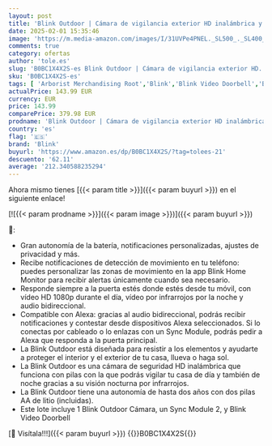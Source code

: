 ```yaml
---
layout: post
title: 'Blink Outdoor | Cámara de vigilancia exterior HD inalámbrica y resistente a la intemperie  4 cámaras + Blink Videotimbre  Video Doorbell  | Audio bidireccional  vídeo HD  compatible con Alexa'
date: 2025-02-01 15:35:46
image: 'https://m.media-amazon.com/images/I/31UVPe4PNEL._SL500_._SL400_.jpg'
comments: true
category: ofertas
author: 'tole.es'
slug: 'B0BC1X4X2S-es Blink Outdoor | Cámara de vigilancia exterior HD...'
sku: 'B0BC1X4X2S-es'
tags: [ 'Arborist Merchandising Root','Blink','Blink Video Doorbell','Bricolaje y herramientas','Cámaras bala de vigilancia','Cámaras de seguridad','Cámaras de vigilancia','Dispositivos Amazon','Dispositivos Amazon y Accesorios','Dispositivos Amazon y accesorios','Electrónica','Fotografía y videocámaras','Instalación eléctrica','Interfonos','Paquetes de dispositivos','Prevención y seguridad','Seguridad e iluminación para hogar inteligente','Self Service','Sensores de movimiento','Sistemas de seguridad para el hogar','Special Features Stores','Timbres con vídeo','Timbres y campanas','alexa','blink','e97153f7-7531-4959-bcaa-edabbf48d7f8_0','e97153f7-7531-4959-bcaa-edabbf48d7f8_5701','e97153f7-7531-4959-bcaa-edabbf48d7f8_8701','🇪🇸', ]
actualPrice: 143.99 EUR
currency: EUR
price: 143.99
comparePrice: 379.98 EUR
prodname: 'Blink Outdoor | Cámara de vigilancia exterior HD inalámbrica y resistente a la intemperie  4 cámaras + Blink Videotimbre  Video Doorbell  | Audio bidireccional  vídeo HD  compatible con Alexa'
country: 'es'
flag: '🇪🇸'
brand: 'Blink'
buyurl: 'https://www.amazon.es/dp/B0BC1X4X2S/?tag=tolees-21'
descuento: '62.11'
average: '212.340588235294'
---
```


Ahora mismo tienes [{{< param title >}}]({{< param buyurl >}}) en el siguiente enlace!

[![{{< param prodname >}}]({{< param image >}})]({{< param buyurl >}})

🔎:

- Gran autonomía de la batería, notificaciones personalizadas, ajustes de privacidad y más.
- Recibe notificaciones de detección de movimiento en tu teléfono: puedes personalizar las zonas de movimiento en la app Blink Home Monitor para recibir alertas únicamente cuando sea necesario.
- Responde siempre a la puerta estés donde estés desde tu móvil, con vídeo HD 1080p durante el día, vídeo por infrarrojos por la noche y audio bidireccional.
- Compatible con Alexa: gracias al audio bidireccional, podrás recibir notificaciones y contestar desde dispositivos Alexa seleccionados. Si lo conectas por cableado o lo enlazas con un Sync Module, podrás pedir a Alexa que responda a la puerta principal.
- La Blink Outdoor está diseñada para resistir a los elementos y ayudarte a proteger el interior y el exterior de tu casa, llueva o haga sol.
- La Blink Outdoor es una cámara de seguridad HD inalámbrica que funciona con pilas con la que podrás vigilar tu casa de día y también de noche gracias a su visión nocturna por infrarrojos.
- La Blink Outdoor tiene una autonomía de hasta dos años con dos pilas AA de litio (incluidas).
- Este lote incluye 1 Blink Outdoor Cámara, un Sync Module 2, y Blink Video Doorbell

[🛒 Visítala!!!]({{< param buyurl >}})
{{<world>}}B0BC1X4X2S{{</world>}}

